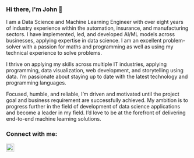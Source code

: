 
### Hi there, I'm John 👋 

I am a Data Science and Machine Learning Engineer with over eight years of industry experience within the automation, insurance, and manufacturing sectors. I have implemented, led, and developed AI/ML models across businesses, applying expertise in data science. I am an excellent problem-solver with a passion for maths and programming as well as using my technical experience to solve problems.

I thrive on applying my skills across multiple IT industries, applying programming, data visualization, web development, and storytelling using data. I’m passionate about staying up to date with the latest technology and programming languages.

Focused, humble, and reliable, I’m driven and motivated until the project goal and business requirement are successfully achieved. My ambition is to progress further in the field of development of data science applications and become a leader in my field. I’d love to be at the forefront of delivering end-to-end machine learning solutions.

### Connect with me:

[<img align="left" alt="codeSTACKr | LinkedIn" width="22px" src="https://cdn.jsdelivr.net/npm/simple-icons@v3/icons/linkedin.svg" />][linkedin]

<br />



[linkedin]: https://www.linkedin.com/in/anihjohn
